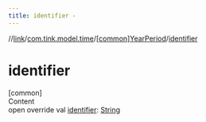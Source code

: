 ```yaml
---
title: identifier -
---
```

//[link](../../index.md)/[com.tink.model.time](../index.md)/[[common]YearPeriod](index.md)/[identifier](identifier.md)



# identifier  
[common]  
Content  
open override val [identifier](identifier.md): [String](https://kotlinlang.org/api/latest/jvm/stdlib/kotlin/-string/index.html)  



